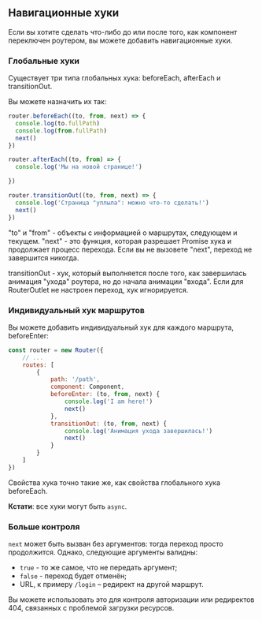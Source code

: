 ## Навигационные хуки

Если вы хотите сделать что-либо до или после того, как 
компонент переключен роутером, вы можете добавить 
навигационные хуки.

### Глобальные хуки

Существует три типа глобальных хука: beforeEach, afterEach и transitionOut.

Вы можете назначить их так:
```javascript
router.beforeEach((to, from, next) => {
  console.log(to.fullPath)
  console.log(from.fullPath)
  next()
})

router.afterEach((to, from) => {
  console.log('Мы на новой странице!')

})

router.transitionOut((to, from, next) => {
  console.log('Страница "уплыла": можно что-то сделать!')
  next()
})
```

"to" и "from" - объекты с информацией о маршрутах, следующем 
и текущем. "next" - это функция, которая разрешает Promise хука
и продолжает процесс перехода. Если вы не вызовете "next", переход
не завершится никогда.

transitionOut - хук, который выполняется после того, как 
завершилась анимация "ухода" роутера, но до начала 
анимации "входа". Если для RouterOutlet не настроен переход, 
хук игнорируется.

### Индивидуальный хук маршрутов

Вы можете добавить индивидуальный хук для каждого 
маршрута, beforeEnter:
```javascript
const router = new Router({
    // ...
    routes: [
        {
            path: '/path',
            component: Component,
            beforeEnter: (to, from, next) {
                console.log('I am here!')
                next()
            },
            transitionOut: (to, from, next) {
                console.log('Анимация ухода завершилась!')
                next()
            }
        }
    ]
})
```
Свойства хука точно такие же, как свойства глобального хука 
beforeEach.

**Кстати**: все хуки могут быть `async`.

### Больше контроля

`next` может быть вызван без аргументов: тогда переход просто
продолжится. Однако, следующие аргументы валидны:

* `true` - то же самое, что не передать аргумент;
* `false` - переход будет отменён;
* URL, к примеру `/login` – редирект на другой маршрут.

Вы можете использовать это для контроля авторизации или редиректов
404, связанных с проблемой загрузки ресурсов. 
